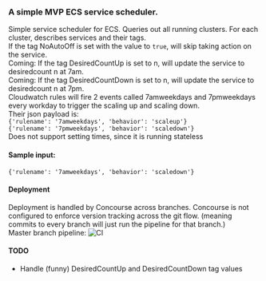### A simple MVP ECS service scheduler.
Simple service scheduler for ECS. Queries out all running clusters. For each cluster, describes services and their tags.  
If the tag NoAutoOff is set with the value to `true`, will skip taking action on the service.  
Coming: If the tag DesiredCountUp is set to n, will update the service to desiredcount n at 7am.  
Coming: If the tag DesiredCountDown is set to n, will update the service to desiredcount n at 7pm.  
Cloudwatch rules will fire 2 events called 7amweekdays and 7pmweekdays every workday to trigger the scaling up and scaling down.  
Their json payload is:  
`{'rulename': '7amweekdays', 'behavior': 'scaleup'}`  
`{'rulename': '7pmweekdays', 'behavior': 'scaledown'}`  
Does not support setting times, since it is running stateless  

#### Sample input:  
`{'rulename': '7amweekdays', 'behavior': 'scaledown'}`

#### Deployment
Deployment is handled by Concourse across branches. Concourse is not configured to enforce version tracking across the git flow. (meaning commits to every branch will just run the pipeline for that branch.)   
Master branch pipeline: ![CI](https://services.esb.t16.cldsvc.net/api/v1/teams/main/pipelines/generic-esb-infra/jobs/deploy-ess-master/badge)


#### TODO
- Handle (funny) DesiredCountUp and DesiredCountDown tag values
